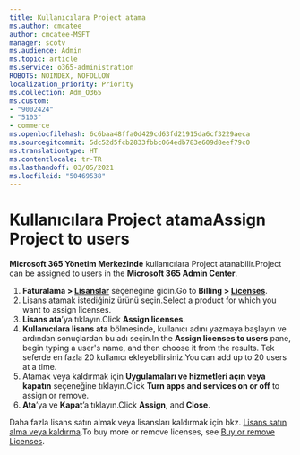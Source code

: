 ```yaml
---
title: Kullanıcılara Project atama
ms.author: cmcatee
author: cmcatee-MSFT
manager: scotv
ms.audience: Admin
ms.topic: article
ms.service: o365-administration
ROBOTS: NOINDEX, NOFOLLOW
localization_priority: Priority
ms.collection: Adm_O365
ms.custom:
- "9002424"
- "5103"
- commerce
ms.openlocfilehash: 6c6baa48ffa0d429cd63fd21915da6cf3229aeca
ms.sourcegitcommit: 5dc52d5fcb2833fbbc064edb783e609d8eef79c0
ms.translationtype: HT
ms.contentlocale: tr-TR
ms.lasthandoff: 03/05/2021
ms.locfileid: "50469538"
---
```

# <a name="assign-project-to-users"></a><span data-ttu-id="d98cd-102">Kullanıcılara Project atama</span><span class="sxs-lookup"><span data-stu-id="d98cd-102">Assign Project to users</span></span>

<span data-ttu-id="d98cd-103">**Microsoft 365 Yönetim Merkezinde** kullanıcılara Project atanabilir.</span><span class="sxs-lookup"><span data-stu-id="d98cd-103">Project can be assigned to users in the **Microsoft 365 Admin Center**.</span></span>

1. <span data-ttu-id="d98cd-104">**Faturalama > [Lisanslar](https://go.microsoft.com/fwlink/p/?linkid=842264)** seçeneğine gidin.</span><span class="sxs-lookup"><span data-stu-id="d98cd-104">Go to **Billing > [Licenses](https://go.microsoft.com/fwlink/p/?linkid=842264)**.</span></span>
2. <span data-ttu-id="d98cd-105">Lisans atamak istediğiniz ürünü seçin.</span><span class="sxs-lookup"><span data-stu-id="d98cd-105">Select a product for which you want to assign licenses.</span></span>
3. <span data-ttu-id="d98cd-106">**Lisans ata**’ya tıklayın.</span><span class="sxs-lookup"><span data-stu-id="d98cd-106">Click **Assign licenses**.</span></span>
4. <span data-ttu-id="d98cd-107">**Kullanıcılara lisans ata** bölmesinde, kullanıcı adını yazmaya başlayın ve ardından sonuçlardan bu adı seçin.</span><span class="sxs-lookup"><span data-stu-id="d98cd-107">In the **Assign licenses to users** pane, begin typing a user's name, and then choose it from the results.</span></span> <span data-ttu-id="d98cd-108">Tek seferde en fazla 20 kullanıcı ekleyebilirsiniz.</span><span class="sxs-lookup"><span data-stu-id="d98cd-108">You can add up to 20 users at a time.</span></span>
5. <span data-ttu-id="d98cd-109">Atamak veya kaldırmak için **Uygulamaları ve hizmetleri açın veya kapatın** seçeneğine tıklayın.</span><span class="sxs-lookup"><span data-stu-id="d98cd-109">Click **Turn apps and services on or off** to assign or remove.</span></span>
6. <span data-ttu-id="d98cd-110">**Ata**’ya ve **Kapat**’a tıklayın.</span><span class="sxs-lookup"><span data-stu-id="d98cd-110">Click **Assign**, and **Close**.</span></span>

<span data-ttu-id="d98cd-111">Daha fazla lisans satın almak veya lisansları kaldırmak için bkz. [Lisans satın alma veya kaldırma](https://docs.microsoft.com/microsoft-365/commerce/licenses/buy-licenses#buy-or-remove-licenses-for-your-business-subscription).</span><span class="sxs-lookup"><span data-stu-id="d98cd-111">To buy more or remove licenses, see [Buy or remove Licenses](https://docs.microsoft.com/microsoft-365/commerce/licenses/buy-licenses#buy-or-remove-licenses-for-your-business-subscription).</span></span>
